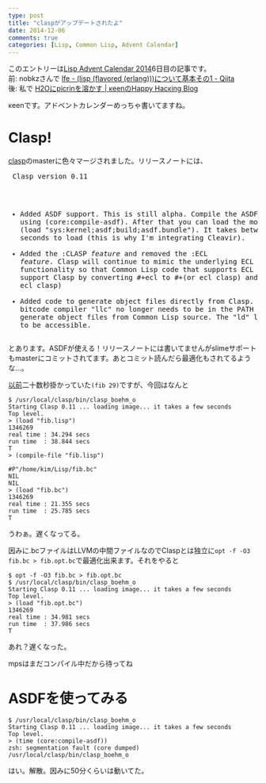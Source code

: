 ```yaml
---
type: post
title: "claspがアップデートされたよ"
date: 2014-12-06
comments: true
categories: [Lisp, Common Lisp, Advent Calendar]
---
```

このエントリーは[Lisp Advent Calendar 2014](http://qiita.com/advent-calendar/2014/lisp)6日目の記事です。  
前: nobkzさんで [lfe - (lisp (flavored (erlang)))について基本その1 - Qiita](http://qiita.com/nobkz/items/2be2b6806237d8ea6e21)  
後: 私で [H2Oにpicrinを溶かす | κeenのHappy Hacκing Blog](/blog/2014/12/07/h2onipicrinworong-kasu/)

κeenです。アドベントカレンダーめっちゃ書いてますね。
<!--more-->
# Clasp!
[clasp](https://github.com/drmeister/clasp)のmasterに色々マージされました。リリースノートには、

<quote><pre>
Clasp version 0.11
* Added ASDF support.
This is still alpha. Compile the ASDF module using (core:compile-asdf).
After that you can load the module using (load "sys:kernel;asdf;build;asdf.bundle").
It takes between 15-30 seconds to load (this is why I'm integrating Cleavir).
* Added the :CLASP *feature* and removed the :ECL *feature*.
Clasp will continue to mimic the underlying ECL functionality so that
Common Lisp code that supports ECL can be made to support Clasp by converting
#+ecl to #+(or ecl clasp) and #-ecl to #-(or ecl clasp)
* Added code to generate object files directly from Clasp.
The LLVM bitcode compiler "llc" no longer needs to be in the PATH
for Clasp to generate object files from Common Lisp source.
The "ld" linker does need to be accessible.
</pre></quote>

とあります。ASDFが使える！リリースノートには書いてませんがslimeサポートもmasterにコミットされてます。あとコミット読んだら最適化もされてるような…。

[以前](/slide/clasp.html)二十数秒掛かっていた`(fib 29)`ですが、今回はなんと

```
$ /usr/local/clasp/bin/clasp_boehm_o
Starting Clasp 0.11 ... loading image... it takes a few seconds
Top level.
> (load "fib.lisp")
1346269
real time : 34.294 secs
run time  : 38.844 secs
T
> (compile-file "fib.lisp")

#P"/home/kim/Lisp/fib.bc"
NIL
NIL
> (load "fib.bc")
1346269
real time : 21.355 secs
run time  : 25.785 secs
T
```

うわぁ。遅くなってる。

因みに.bcファイルはLLVMの中間ファイルなのでClaspとは独立に`opt -f -O3 fib.bc > fib.opt.bc`で最適化出来ます。それをやると

```
$ opt -f -O3 fib.bc > fib.opt.bc
$ /usr/local/clasp/bin/clasp_boehm_o
Starting Clasp 0.11 ... loading image... it takes a few seconds
Top level.
> (load "fib.opt.bc")
1346269
real time : 34.981 secs
run time  : 37.986 secs
T
```
あれ？遅くなった。

mpsはまだコンパイル中だから待ってね

# ASDFを使ってみる

```
$ /usr/local/clasp/bin/clasp_boehm_o
Starting Clasp 0.11 ... loading image... it takes a few seconds
Top level.
> (time (core:compile-asdf))
zsh: segmentation fault (core dumped)  /usr/local/clasp/bin/clasp_boehm_o
```

はい。解散。因みに50分くらいは動いてた。
